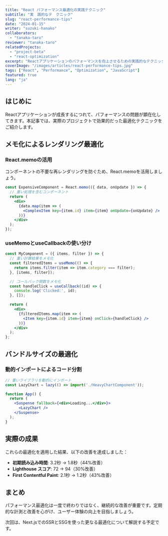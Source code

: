 ```yaml
---
title: "React パフォーマンス最適化の実践テクニック"
subtitle: "実　践的なテ　クニック"
slug: "react-performance-tips"
date: "2024-01-15"
writer: "suzuki-hanako"
collaborators: 
  - "tanaka-taro"
reviewer: "tanaka-taro"
relatedProjects:
  - "project-beta"
  - "react-optimization"
excerpt: "Reactアプリケーションのパフォーマンスを向上させるための実践的なテクニックをご紹介します。useMemo、useCallback、React.memoの効果的な使い方から、バンドルサイズの最適化まで。"
coverImage: "/images/articles/react-performance-tips.jpg"
tags: ["React", "Performance", "Optimization", "JavaScript"]
featured: true
lang: "ja"
---
```


## はじめに

Reactアプリケーションが成長するにつれて、パフォーマンスの問題が顕在化してきます。本記事では、実際のプロジェクトで効果的だった最適化テクニックをご紹介します。

## メモ化によるレンダリング最適化

### React.memoの活用

コンポーネントの不要な再レンダリングを防ぐため、React.memoを活用しましょう。

```jsx
const ExpensiveComponent = React.memo(({ data, onUpdate }) => {
  // 重い処理を含むコンポーネント
  return (
    <div>
      {data.map(item => (
        <ComplexItem key={item.id} item={item} onUpdate={onUpdate} />
      ))}
    </div>
  );
});
```

### useMemoとuseCallbackの使い分け

```jsx
const MyComponent = ({ items, filter }) => {
  // 重い計算結果をメモ化
  const filteredItems = useMemo(() => {
    return items.filter(item => item.category === filter);
  }, [items, filter]);

  // コールバック関数をメモ化
  const handleClick = useCallback((id) => {
    console.log('Clicked:', id);
  }, []);

  return (
    <div>
      {filteredItems.map(item => (
        <Item key={item.id} item={item} onClick={handleClick} />
      ))}
    </div>
  );
};
```

## バンドルサイズの最適化

### 動的インポートによるコード分割

```jsx
// 重いライブラリを動的にインポート
const LazyChart = lazy(() => import('./HeavyChartComponent'));

function App() {
  return (
    <Suspense fallback={<div>Loading...</div>}>
      <LazyChart />
    </Suspense>
  );
}
```

## 実際の成果

これらの最適化を適用した結果、以下の改善を達成しました：

- **初期読み込み時間**: 3.2秒 → 1.8秒（44%改善）
- **Lighthouse スコア**: 72 → 94（30%改善）
- **First Contentful Paint**: 2.1秒 → 1.2秒（43%改善）

## まとめ

パフォーマンス最適化は一度で終わりではなく、継続的な改善が重要です。定期的な計測と改善を心がけ、ユーザー体験の向上を目指しましょう。

次回は、Next.jsでのSSRとSSGを使った更なる最適化について解説する予定です。